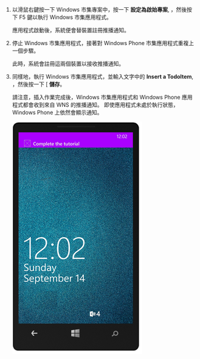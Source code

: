 
1. 以滑鼠右鍵按一下 Windows 市集專案中，按一下 **設定為啟始專案**, ，然後按下 F5 鍵以執行 Windows 市集應用程式。
    
    應用程式啟動後，系統便會替裝置註冊推播通知。

2. 停止 Windows 市集應用程式，接著對 Windows Phone 市集應用程式重複上一個步驟。

    此時，系統會註冊這兩個裝置以接收推播通知。

3. 同樣地，執行 Windows 市集應用程式，並輸入文字中的 **Insert a TodoItem**, ，然後按一下 [ **儲存**。

    請注意，插入作業完成後，Windows 市集應用程式和 Windows Phone 應用程式都會收到來自 WNS 的推播通知。 即使應用程式未處於執行狀態，Windows Phone 上依然會顯示通知。

    ![](./media/app-service-mobile-windows-universal-test-push/mobile-quickstart-push5-wp8.png)



